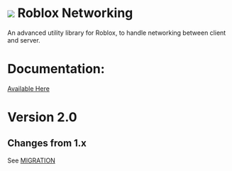 ![](logo.png) Roblox Networking
===========

An advanced utility library for Roblox, to handle networking between client and server.


# Documentation:

[Available Here](https://docs.vorlias.com/rbx-net/)

# Version 2.0
## Changes from 1.x
See [MIGRATION](MIGRATION.md)


